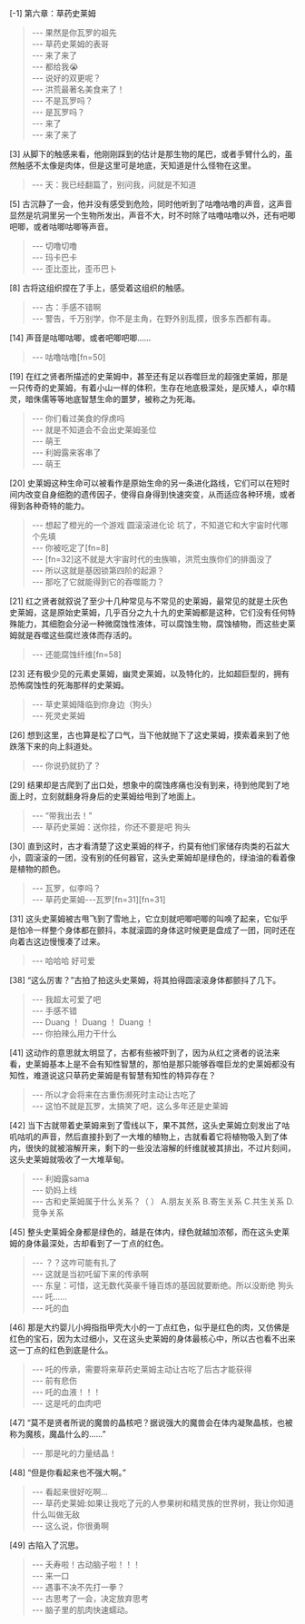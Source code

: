 
[-1] 第六章：草药史莱姆
>--- 果然是你瓦罗的祖先<br>
>--- 草药史莱姆的表哥<br>
>--- 来了来了<br>
>--- 都给我😭<br>
>--- 说好的双更呢？<br>
>--- 洪荒最著名美食来了！<br>
>--- 不是瓦罗吗？<br>
>--- 是瓦罗吗？<br>
>--- 来了<br>
>--- 来了来了<br>

[3] 从脚下的触感来看，他刚刚踩到的估计是那生物的尾巴，或者手臂什么的，虽然触感不太像是肉体，但是这里可是地底，天知道是什么怪物在这里。
>--- 天：我已经翻篇了，别问我，问就是不知道<br>

[5] 古沉静了一会，他并没有感受到危险，同时他听到了咕噜咕噜的声音，这声音显然是坑洞里另一个生物所发出，声音不大，时不时除了咕噜咕噜以外，还有吧唧吧唧，或者咕唧咕唧等声音。
>--- 切噜切噜<br>
>--- 玛卡巴卡<br>
>--- 歪比歪比，歪币巴卜<br>

[8] 古将这组织捏在了手上，感受着这组织的触感。
>--- 古：手感不错啊<br>
>--- 警告，千万别学，你不是主角，在野外别乱摸，很多东西都有毒。<br>

[14] 声音是咕唧咕唧，或者吧唧吧唧……
>--- 咕噜咕噜[fn=50]<br>

[19] 在红之贤者所描述的史莱姆中，甚至还有足以吞噬巨龙的超强史莱姆，那是一只传奇的史莱姆，有着小山一样的体积，生存在地底极深处，是灰矮人，卓尔精灵，暗侏儒等等地底智慧生命的噩梦，被称之为死海。
>--- 你们看过美食的俘虏吗<br>
>--- 就是不知道会不会出史莱姆圣位<br>
>--- 萌王<br>
>--- 利姆露来客串了<br>
>--- 萌王<br>

[20] 史莱姆这种生命可以被看作是原始生命的另一条进化路线，它们可以在短时间内改变自身细胞的遗传因子，使得自身得到快速突变，从而适应各种环境，或者得到各种奇特的能力。
>--- 想起了橙光的一个游戏
圆滚滚进化论
坑了，不知道它和大宇宙时代哪个先填<br>
>--- 你被吃定了[fn=8]<br>
>--- [fn=32]这不就是大宇宙时代的虫族嘛，洪荒虫族你们的排面没了<br>
>--- 所以这就是基因锁第四阶的起源？<br>
>--- 那吃了它就能得到它的吞噬能力？<br>

[21] 红之贤者就叙说了至少十几种常见与不常见的史莱姆，最常见的就是土灰色史莱姆，这是原始史莱姆，几乎百分之九十九的史莱姆都是这种，它们没有任何特殊能力，其细胞会分泌一种微腐蚀性液体，可以腐蚀生物，腐蚀植物，而这些史莱姆就是吞噬这些腐烂液体而存活的。
>--- 还能腐蚀纤维[fn=58]<br>

[23] 还有极少见的元素史莱姆，幽灵史莱姆，以及特化的，比如超巨型的，拥有恐怖腐蚀性的死海那样的史莱姆。
>--- 草史莱姆降临到你身边（狗头）<br>
>--- 死灵史莱姆<br>

[26] 想到这里，古也算是松了口气，当下他就抛下了这史莱姆，摸索着来到了他跌落下来的向上斜道处。
>--- 你说扔就扔了？<br>

[29] 结果却是古爬到了出口处，想象中的腐蚀疼痛也没有到来，待到他爬到了地面上时，立刻就翻身将身后的史莱姆给甩到了地面上。
>--- “带我出去！”<br>
>--- 草药史莱姆：送你挂，你还不要是吧  狗头<br>

[30] 直到这时，古才看清楚了这史莱姆的样子，约莫有他们家储存肉类的石盆大小，圆滚滚的一团，没有别的任何器官，这头史莱姆却是绿色的，绿油油的看着像是植物的颜色。
>--- 瓦罗，似李吗？<br>
>--- 草药史莱姆---瓦罗[fn=31][fn=31]<br>

[31] 这头史莱姆被古甩飞到了雪地上，它立刻就吧唧吧唧的叫唤了起来，它似乎是怕冷一样整个身体都在颤抖，本就滚圆的身体这时候更是盘成了一团，同时还在向着古这边慢慢凑了过来。
>--- 哈哈哈 好可爱<br>

[38] “这么厉害？”古拍了拍这头史莱姆，将其拍得圆滚滚身体都颤抖了几下。
>--- 我超太可爱了吧<br>
>--- 手感不错<br>
>--- Duang ！ Duang ！ Duang ！<br>
>--- 你拍辣么用力干什么<br>

[41] 这动作的意思就太明显了，古都有些被吓到了，因为从红之贤者的说法来看，史莱姆基本上是不会有知性智慧的，那怕是那只能够吞噬巨龙的史莱姆都没有知性，难道说这只草药史莱姆是有智慧有知性的特异存在？
>--- 所以才会将来在古重伤濒死时主动让古吃了<br>
>--- 这怕不就是瓦罗，太搞笑了吧，这么多年还是史莱姆<br>

[42] 当下古就带着史莱姆来到了雪线以下，果不其然，这头史莱姆立刻发出了咕叽咕叽的声音，然后直接扑到了一大堆的植物上，古就看着它将植物吸入到了体内，很快的就被溶解开来，剩下的一些没法溶解的纤维就被其排出，不过片刻间，这头史莱姆就吸收了一大堆草甸。
>--- 利姆露sama<br>
>--- 奶妈上线<br>
>--- 古和史莱姆属于什么关系？（   ）
A.朋友关系
B.寄生关系
C.共生关系
D.竞争关系<br>

[45] 整头史莱姆全身都是绿色的，越是在体内，绿色就越加浓郁，而在这头史莱姆的身体最深处，古却看到了一丁点的红色。
>--- ？？这咋可能有扎了<br>
>--- 这就是当初吒留下来的传承啊<br>
>--- 东皇：可惜，这无数代英豪千锤百炼的基因就要断绝。所以没断绝  狗头<br>
>--- 吒……<br>
>--- 吒的血<br>

[46] 那是大约婴儿小拇指指甲壳大小的一丁点红色，似乎是红色的肉，又仿佛是红色的宝石，因为太过细小，又在这头史莱姆的身体最核心中，所以古也看不出来这一丁点的红色到底是什么。
>--- 吒的传承，需要将来草药史莱姆主动让古吃了后古才能获得<br>
>--- 前有悲伤<br>
>--- 吒的血液！！！<br>
>--- 这是吒的血肉吧<br>

[47] “莫不是贤者所说的魔兽的晶核吧？据说强大的魔兽会在体内凝聚晶核，也被称为魔核，魔晶什么的……”
>--- 那是叱的力量结晶！<br>

[48] “但是你看起来也不强大啊。”
>--- 看起来很好吃啊...<br>
>--- 草药史莱姆:如果让我吃了元的人参果树和精灵族的世界树，我让你知道什么叫做无敌<br>
>--- 这么说，你很勇啊<br>

[49] 古陷入了沉思。
>--- 夭寿啦！古动脑子啦！！！<br>
>--- 来一口<br>
>--- 遇事不决不先打一拳？<br>
>--- 古思考了一会，决定放弃思考<br>
>--- 脑子里的肌肉快速蠕动。<br>

